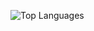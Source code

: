 ![Top Languages](https://github-readme-stats.vercel.app/api/top-langs/?username=luc-wallace&hide=html,css&size_weight=0.5&count_weight=0.5)
